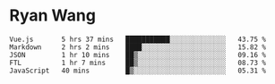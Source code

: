 # Ryan Wang

<!--START_SECTION:waka-->
```text
Vue.js       5 hrs 37 mins   ███████████░░░░░░░░░░░░░░   43.75 % 
Markdown     2 hrs 2 mins    ████░░░░░░░░░░░░░░░░░░░░░   15.82 % 
JSON         1 hr 10 mins    ██▒░░░░░░░░░░░░░░░░░░░░░░   09.16 % 
FTL          1 hr 7 mins     ██▒░░░░░░░░░░░░░░░░░░░░░░   08.73 % 
JavaScript   40 mins         █▒░░░░░░░░░░░░░░░░░░░░░░░   05.31 % 
```
<!--END_SECTION:waka-->
